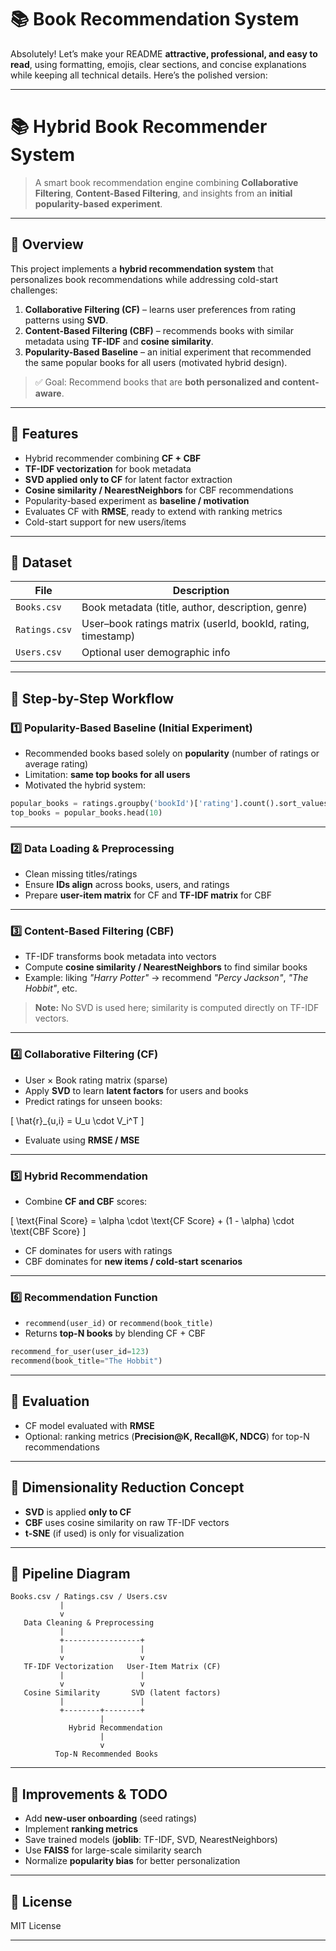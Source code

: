 
# 📚 Book Recommendation System

Absolutely! Let’s make your README **attractive, professional, and easy to read**, using formatting, emojis, clear sections, and concise explanations while keeping all technical details. Here’s the polished version:

---

# 📚 Hybrid Book Recommender System

> A smart book recommendation engine combining **Collaborative Filtering**, **Content-Based Filtering**, and insights from an **initial popularity-based experiment**.

---

## 🔹 **Overview**

This project implements a **hybrid recommendation system** that personalizes book recommendations while addressing cold-start challenges:

1. **Collaborative Filtering (CF)** – learns user preferences from rating patterns using **SVD**.
2. **Content-Based Filtering (CBF)** – recommends books with similar metadata using **TF-IDF** and **cosine similarity**.
3. **Popularity-Based Baseline** – an initial experiment that recommended the same popular books for all users (motivated hybrid design).

> ✅ Goal: Recommend books that are **both personalized and content-aware**.

---

## 🔹 **Features**

* Hybrid recommender combining **CF + CBF**
* **TF-IDF vectorization** for book metadata
* **SVD applied only to CF** for latent factor extraction
* **Cosine similarity / NearestNeighbors** for CBF recommendations
* Popularity-based experiment as **baseline / motivation**
* Evaluates CF with **RMSE**, ready to extend with ranking metrics
* Cold-start support for new users/items

---

## 🔹 **Dataset**

| File          | Description                                                  |
| ------------- | ------------------------------------------------------------ |
| `Books.csv`   | Book metadata (title, author, description, genre)            |
| `Ratings.csv` | User–book ratings matrix (userId, bookId, rating, timestamp) |
| `Users.csv`   | Optional user demographic info                               |

---

## 🔹 **Step-by-Step Workflow**

### **1️⃣ Popularity-Based Baseline (Initial Experiment)**

* Recommended books based solely on **popularity** (number of ratings or average rating)
* Limitation: **same top books for all users**
* Motivated the hybrid system:

```python
popular_books = ratings.groupby('bookId')['rating'].count().sort_values(ascending=False)
top_books = popular_books.head(10)
```

---

### **2️⃣ Data Loading & Preprocessing**

* Clean missing titles/ratings
* Ensure **IDs align** across books, users, and ratings
* Prepare **user-item matrix** for CF and **TF-IDF matrix** for CBF

---

### **3️⃣ Content-Based Filtering (CBF)**

* TF-IDF transforms book metadata into vectors
* Compute **cosine similarity / NearestNeighbors** to find similar books
* Example: liking *"Harry Potter"* → recommend *"Percy Jackson"*, *"The Hobbit"*, etc.

> **Note:** No SVD is used here; similarity is computed directly on TF-IDF vectors.

---

### **4️⃣ Collaborative Filtering (CF)**

* User × Book rating matrix (sparse)
* Apply **SVD** to learn **latent factors** for users and books
* Predict ratings for unseen books:

[
\hat{r}_{u,i} = U_u \cdot V_i^T
]

* Evaluate using **RMSE / MSE**

---

### **5️⃣ Hybrid Recommendation**

* Combine **CF and CBF** scores:

[
\text{Final Score} = \alpha \cdot \text{CF Score} + (1 - \alpha) \cdot \text{CBF Score}
]

* CF dominates for users with ratings
* CBF dominates for **new items / cold-start scenarios**

---

### **6️⃣ Recommendation Function**

* `recommend(user_id)` or `recommend(book_title)`
* Returns **top-N books** by blending CF + CBF

```python
recommend_for_user(user_id=123)
recommend(book_title="The Hobbit")
```

---

## 🔹 **Evaluation**

* CF model evaluated with **RMSE**
* Optional: ranking metrics (**Precision@K, Recall@K, NDCG**) for top-N recommendations

---

## 🔹 **Dimensionality Reduction Concept**

* **SVD** is applied **only to CF**
* **CBF** uses cosine similarity on raw TF-IDF vectors
* **t-SNE** (if used) is only for visualization

---

## 🔹 **Pipeline Diagram**

```
Books.csv / Ratings.csv / Users.csv
           |
           v
   Data Cleaning & Preprocessing
           |
           +-----------------+
           |                 |
           v                 v
   TF-IDF Vectorization   User-Item Matrix (CF)
           |                 |
           v                 v
   Cosine Similarity       SVD (latent factors)
           |                 |
           +--------+--------+
                    |
             Hybrid Recommendation
                    |
                    v
          Top-N Recommended Books
```

---

## 🔹 **Improvements & TODO**

* Add **new-user onboarding** (seed ratings)
* Implement **ranking metrics**
* Save trained models (**joblib**: TF-IDF, SVD, NearestNeighbors)
* Use **FAISS** for large-scale similarity search
* Normalize **popularity bias** for better personalization

---

## 🔹 **License**

MIT License

---
